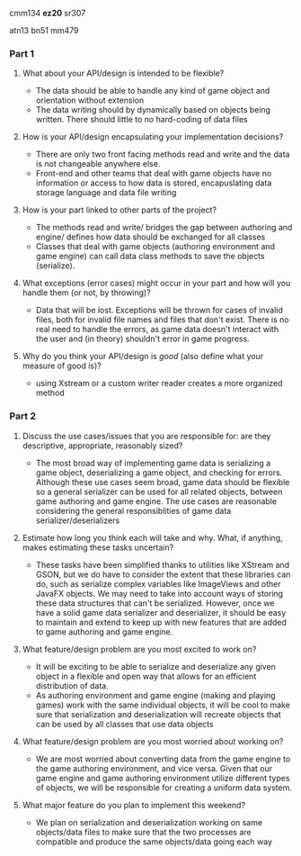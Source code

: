 cmm134 
**ez20**
sr307

atn13
bn51
mm479

### Part 1
1.  What about your API/design is intended to be flexible?
    * The data should be able to handle any kind of game object and orientation without extension
    * The data writing should by dynamically based on objects being written. There should little to no hard-coding of data files

2.  How is your API/design encapsulating your implementation decisions?
    * There are only two front facing methods read and write and the data is not changeable anywhere else.  
    * Front-end and other teams that deal with game objects have no information or access to how data is stored, encapuslating data storage language and data file writing

3.  How is your part linked to other parts of the project?
    * The methods read and write/ bridges the gap between authoring and engine/ defines how data should be exchanged for all classes
    * Classes that deal with game objects (authoring environment and game engine) can call data class methods to save the objects (serialize).

4.  What exceptions (error cases) might occur in your part and how will you handle them (or not, by throwing)?
    * Data that will be lost. Exceptions will be thrown for cases of invalid files, both for invalid file names and files that don't exist. There is no real need to handle the errors, as game data doesn't interact with the user and (in theory) shouldn't error in game progress.
5.  Why do you think your API/design is _good_ (also define what your measure of good is)?
    * using Xstream or a custom writer reader creates a more organized method 

### Part 2
1.  Discuss the use cases/issues that you are responsible for: are they descriptive, appropriate, reasonably sized?
    * The most broad way of implementing game data is serializing a game object, deserializing a game object, and checking for errors. Although these use cases seem broad, game data should be flexible so a general serializer can be used for all related objects, between game authoring and game engine. The use cases are reasonable considering the general responsiblities of game data serializer/deserializers

2.  Estimate how long you think each will take and why. What, if anything, makes estimating these tasks uncertain?
    * These tasks have been simplified thanks to utilities like XStream and GSON, but we do have to consider the extent that these libraries can do, such as serialize complex variables like ImageViews and other JavaFX objects. We may need to take into account ways of storing these data structures that can't be serialized. However, once we have a solid game data serializer and deserializer, it should be easy to maintain and extend to keep up with new features that are added to game authoring and game engine.
  
3.  What feature/design problem are you most excited to work on?
    * It will be exciting to be able to serialize and deserialize any given object in a flexible and open way that allows for an efficient distribution of data.
    * As authoring environment and game engine (making and playing games) work with the same individual objects, it will be cool to make sure that serialization and deserialization will recreate objects that can be used by all classes that use data objects
    
4.  What feature/design problem are you most worried about working on?
    * We are most worried about converting data from the game engine to the game authoring environment, and vice versa. Given that our game engine and game authoring environment utilize different types of objects, we will be responsible for creating a uniform data system. 
  
5.  What major feature do you plan to implement this weekend?
    * We plan on serialization and deserialization working on same objects/data files to make sure that the two processes are compatible and produce the same objects/data going each way